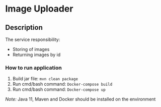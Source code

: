 Image Uploader
=======

Description
-----------
The service responsibility:
 * Storing of images
 * Returning images by id

### How to run application
1. Build jar file: `mvn clean package`
2. Run cmd/bash command: `Docker-compose build` 
3. Run cmd/bash command: `Docker-compose up` 

*Note:* Java 11, Maven and Docker should be installed on the environment